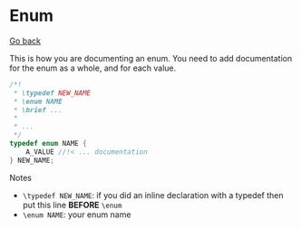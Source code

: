 # Enum

[Go back](../c.md)

This is how you are documenting an enum. You need to add documentation for the enum as a whole, and for each value.

```c
/*!
 * \typedef NEW_NAME
 * \enum NAME
 * \brief ...
 *
 * ...
 */
typedef enum NAME {
    A_VALUE //!< ... documentation
} NEW_NAME;
```

Notes

* ``\typedef NEW_NAME``: if you did an inline
  declaration with a typedef then put this
  line **BEFORE** ``\enum``
* ``\enum NAME``: your enum name